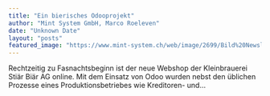 ```yaml
---
title: "Ein bierisches Odooprojekt"
author: "Mint System GmbH, Marco Roeleven"
date: "Unknown Date"
layout: "posts"
featured_image: "https://www.mint-system.ch/web/image/2699/Bild%20Newsletter%20Febr%202021.png"
---
```


Rechtzeitig zu Fasnachtsbeginn ist der neue Webshop der Kleinbrauerei Stiär Biär AG online.   Mit dem Einsatz von Odoo wurden nebst den üblichen Prozesse eines Produktionsbetriebes wie Kreditoren- und...

